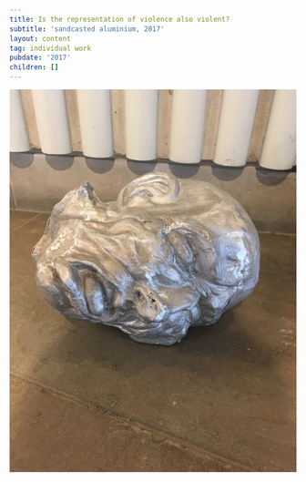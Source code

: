 ```yaml
---
title: Is the representation of violence also violent?
subtitle: 'sandcasted aluminium, 2017'
layout: content
tag: individual work
pubdate: '2017'
children: []
---
```

![](/assets/img/ali-akbar-mehta-is-the-representation-of-violence-also-violent-sandcasted-aluminium-2017.jpg)
